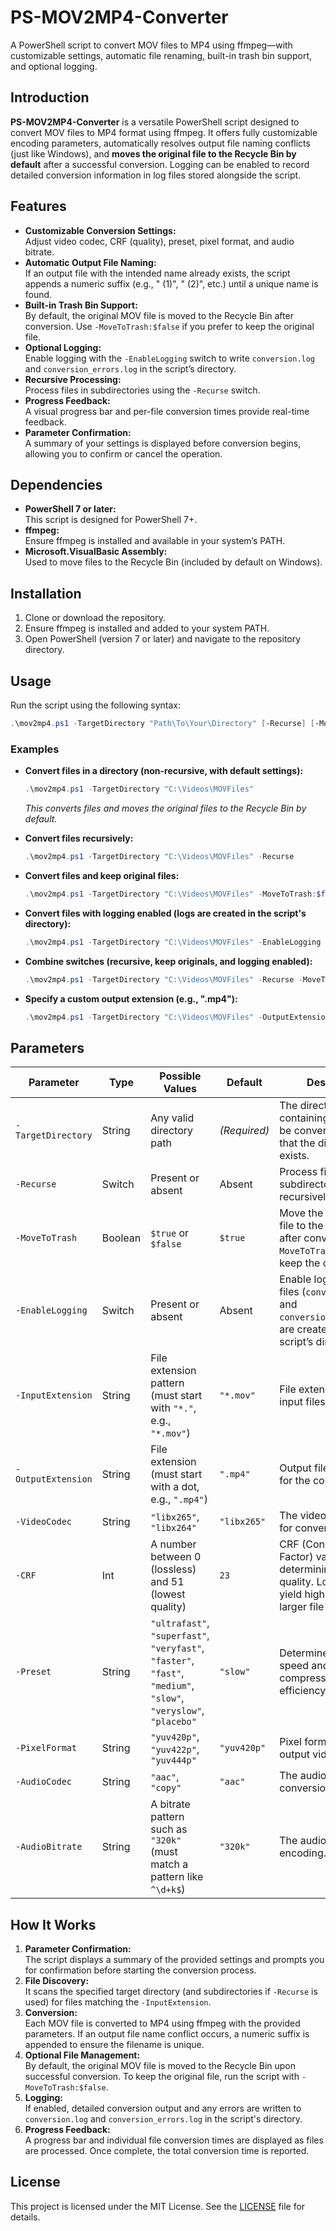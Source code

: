 # PS-MOV2MP4-Converter

A PowerShell script to convert MOV files to MP4 using ffmpeg—with customizable settings, automatic file renaming, built-in trash bin support, and optional logging.

## Introduction

**PS-MOV2MP4-Converter** is a versatile PowerShell script designed to convert MOV files to MP4 format using ffmpeg. It offers fully customizable encoding parameters, automatically resolves output file naming conflicts (just like Windows), and **moves the original file to the Recycle Bin by default** after a successful conversion. Logging can be enabled to record detailed conversion information in log files stored alongside the script.

## Features

- **Customizable Conversion Settings:**  
  Adjust video codec, CRF (quality), preset, pixel format, and audio bitrate.
- **Automatic Output File Naming:**  
  If an output file with the intended name already exists, the script appends a numeric suffix (e.g., " (1)", " (2)", etc.) until a unique name is found.
- **Built-in Trash Bin Support:**  
  By default, the original MOV file is moved to the Recycle Bin after conversion. Use `-MoveToTrash:$false` if you prefer to keep the original file.
- **Optional Logging:**  
  Enable logging with the `-EnableLogging` switch to write `conversion.log` and `conversion_errors.log` in the script’s directory.
- **Recursive Processing:**  
  Process files in subdirectories using the `-Recurse` switch.
- **Progress Feedback:**  
  A visual progress bar and per-file conversion times provide real-time feedback.
- **Parameter Confirmation:**  
  A summary of your settings is displayed before conversion begins, allowing you to confirm or cancel the operation.

## Dependencies

- **PowerShell 7 or later:**  
  This script is designed for PowerShell 7+.
- **ffmpeg:**  
  Ensure ffmpeg is installed and available in your system’s PATH.
- **Microsoft.VisualBasic Assembly:**  
  Used to move files to the Recycle Bin (included by default on Windows).

## Installation

1. Clone or download the repository.
2. Ensure ffmpeg is installed and added to your system PATH.
3. Open PowerShell (version 7 or later) and navigate to the repository directory.

## Usage

Run the script using the following syntax:

```powershell
.\mov2mp4.ps1 -TargetDirectory "Path\To\Your\Directory" [-Recurse] [-MoveToTrash] [-EnableLogging] [other parameters]
```

### Examples

- **Convert files in a directory (non-recursive, with default settings):**
  ```powershell
  .\mov2mp4.ps1 -TargetDirectory "C:\Videos\MOVFiles"
  ```
  *This converts files and moves the original files to the Recycle Bin by default.*

- **Convert files recursively:**
  ```powershell
  .\mov2mp4.ps1 -TargetDirectory "C:\Videos\MOVFiles" -Recurse
  ```

- **Convert files and keep original files:**
  ```powershell
  .\mov2mp4.ps1 -TargetDirectory "C:\Videos\MOVFiles" -MoveToTrash:$false
  ```

- **Convert files with logging enabled (logs are created in the script's directory):**
  ```powershell
  .\mov2mp4.ps1 -TargetDirectory "C:\Videos\MOVFiles" -EnableLogging
  ```

- **Combine switches (recursive, keep originals, and logging enabled):**
  ```powershell
  .\mov2mp4.ps1 -TargetDirectory "C:\Videos\MOVFiles" -Recurse -MoveToTrash:$false -EnableLogging
  ```

- **Specify a custom output extension (e.g., ".mp4"):**
  ```powershell
  .\mov2mp4.ps1 -TargetDirectory "C:\Videos\MOVFiles" -OutputExtension ".mp4"
  ```

## Parameters

| Parameter           | Type    | Possible Values                                                                                                       | Default     | Description                                                                                                    |
|---------------------|---------|-----------------------------------------------------------------------------------------------------------------------|-------------|----------------------------------------------------------------------------------------------------------------|
| `-TargetDirectory`  | String  | Any valid directory path                                                                                              | *(Required)*| The directory containing MOV files to be converted. Validates that the directory exists.                       |
| `-Recurse`          | Switch  | Present or absent                                                                                                     | Absent      | Process files in subdirectories recursively.                                                                  |
| `-MoveToTrash`      | Boolean | `$true` or `$false`                                                                                                   | `$true`     | Move the original MOV file to the Recycle Bin after conversion. Use `-MoveToTrash:$false` to keep the original file. |
| `-EnableLogging`    | Switch  | Present or absent                                                                                                     | Absent      | Enable logging. Log files (`conversion.log` and `conversion_errors.log`) are created in the script’s directory.   |
| `-InputExtension`   | String  | File extension pattern (must start with `"*."`, e.g., `"*.mov"`)                                                       | `"*.mov"`   | File extension filter for input files.                                                                       |
| `-OutputExtension`  | String  | File extension (must start with a dot, e.g., `".mp4"`)                                                                | `".mp4"`    | Output file extension for the converted file.                                                                |
| `-VideoCodec`       | String  | `"libx265"`, `"libx264"`                                                                                               | `"libx265"` | The video codec to use for conversion.                                                                       |
| `-CRF`              | Int     | A number between 0 (lossless) and 51 (lowest quality)                                                                  | `23`        | CRF (Constant Rate Factor) value determining video quality. Lower values yield higher quality and larger file sizes. |
| `-Preset`           | String  | `"ultrafast"`, `"superfast"`, `"veryfast"`, `"faster"`, `"fast"`, `"medium"`, `"slow"`, `"veryslow"`, `"placebo"`         | `"slow"`    | Determines encoding speed and compression efficiency.                                                        |
| `-PixelFormat`      | String  | `"yuv420p"`, `"yuv422p"`, `"yuv444p"`                                                                                  | `"yuv420p"` | Pixel format for the output video.                                                                           |
| `-AudioCodec`       | String  | `"aac"`, `"copy"`                                                                                                     | `"aac"`     | The audio codec for conversion.                                                                              |
| `-AudioBitrate`     | String  | A bitrate pattern such as `"320k"` (must match a pattern like `^\d+k$`)                                                 | `"320k"`    | The audio bitrate for encoding.                                                                              |

## How It Works

1. **Parameter Confirmation:**  
   The script displays a summary of the provided settings and prompts you for confirmation before starting the conversion process.
2. **File Discovery:**  
   It scans the specified target directory (and subdirectories if `-Recurse` is used) for files matching the `-InputExtension`.
3. **Conversion:**  
   Each MOV file is converted to MP4 using ffmpeg with the provided parameters. If an output file name conflict occurs, a numeric suffix is appended to ensure the filename is unique.
4. **Optional File Management:**  
   By default, the original MOV file is moved to the Recycle Bin upon successful conversion. To keep the original file, run the script with `-MoveToTrash:$false`.
5. **Logging:**  
   If enabled, detailed conversion output and any errors are written to `conversion.log` and `conversion_errors.log` in the script's directory.
6. **Progress Feedback:**  
   A progress bar and individual file conversion times are displayed as files are processed. Once complete, the total conversion time is reported.

## License

This project is licensed under the MIT License. See the [LICENSE](LICENSE) file for details.
